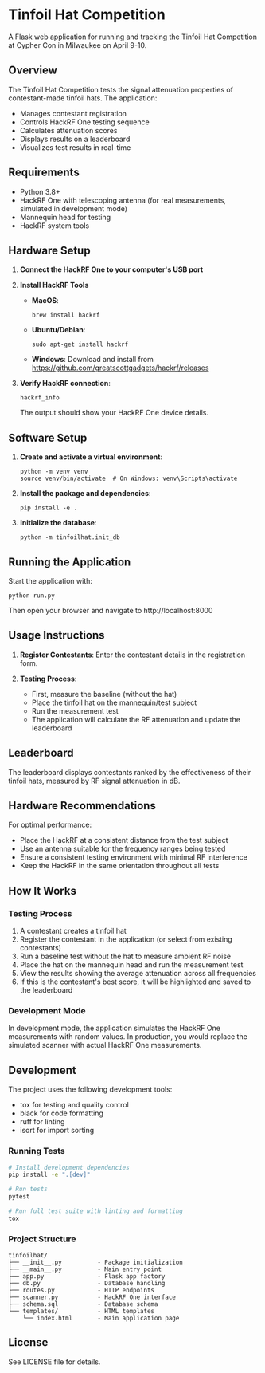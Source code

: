 # Tinfoil Hat Competition

A Flask web application for running and tracking the Tinfoil Hat Competition at Cypher Con in Milwaukee on April 9-10.

## Overview

The Tinfoil Hat Competition tests the signal attenuation properties of contestant-made tinfoil hats. The application:
- Manages contestant registration
- Controls HackRF One testing sequence
- Calculates attenuation scores
- Displays results on a leaderboard
- Visualizes test results in real-time

## Requirements

- Python 3.8+
- HackRF One with telescoping antenna (for real measurements, simulated in development mode)
- Mannequin head for testing
- HackRF system tools

## Hardware Setup

1. **Connect the HackRF One to your computer's USB port**

2. **Install HackRF Tools**

   - **MacOS**:
     ```
     brew install hackrf
     ```

   - **Ubuntu/Debian**:
     ```
     sudo apt-get install hackrf
     ```

   - **Windows**:
     Download and install from https://github.com/greatscottgadgets/hackrf/releases

3. **Verify HackRF connection**:
   ```
   hackrf_info
   ```
   
   The output should show your HackRF One device details.

## Software Setup

1. **Create and activate a virtual environment**:
   ```
   python -m venv venv
   source venv/bin/activate  # On Windows: venv\Scripts\activate
   ```

2. **Install the package and dependencies**:
   ```
   pip install -e .
   ```

3. **Initialize the database**:
   ```
   python -m tinfoilhat.init_db
   ```

## Running the Application

Start the application with:
```
python run.py
```

Then open your browser and navigate to http://localhost:8000

## Usage Instructions

1. **Register Contestants**: Enter the contestant details in the registration form.

2. **Testing Process**:
   - First, measure the baseline (without the hat)
   - Place the tinfoil hat on the mannequin/test subject
   - Run the measurement test
   - The application will calculate the RF attenuation and update the leaderboard

## Leaderboard

The leaderboard displays contestants ranked by the effectiveness of their tinfoil hats, measured by RF signal attenuation in dB.

## Hardware Recommendations

For optimal performance:
- Place the HackRF at a consistent distance from the test subject
- Use an antenna suitable for the frequency ranges being tested
- Ensure a consistent testing environment with minimal RF interference
- Keep the HackRF in the same orientation throughout all tests

## How It Works

### Testing Process

1. A contestant creates a tinfoil hat
2. Register the contestant in the application (or select from existing contestants)
3. Run a baseline test without the hat to measure ambient RF noise
4. Place the hat on the mannequin head and run the measurement test
5. View the results showing the average attenuation across all frequencies
6. If this is the contestant's best score, it will be highlighted and saved to the leaderboard

### Development Mode

In development mode, the application simulates the HackRF One measurements with random values. In production, you would replace the simulated scanner with actual HackRF One measurements.

## Development

The project uses the following development tools:
- tox for testing and quality control
- black for code formatting
- ruff for linting
- isort for import sorting

### Running Tests

```bash
# Install development dependencies
pip install -e ".[dev]"

# Run tests
pytest

# Run full test suite with linting and formatting
tox
```

### Project Structure

```
tinfoilhat/
├── __init__.py          - Package initialization
├── __main__.py          - Main entry point
├── app.py               - Flask app factory
├── db.py                - Database handling
├── routes.py            - HTTP endpoints
├── scanner.py           - HackRF One interface
├── schema.sql           - Database schema
└── templates/           - HTML templates
    └── index.html       - Main application page
```

## License

See LICENSE file for details. 